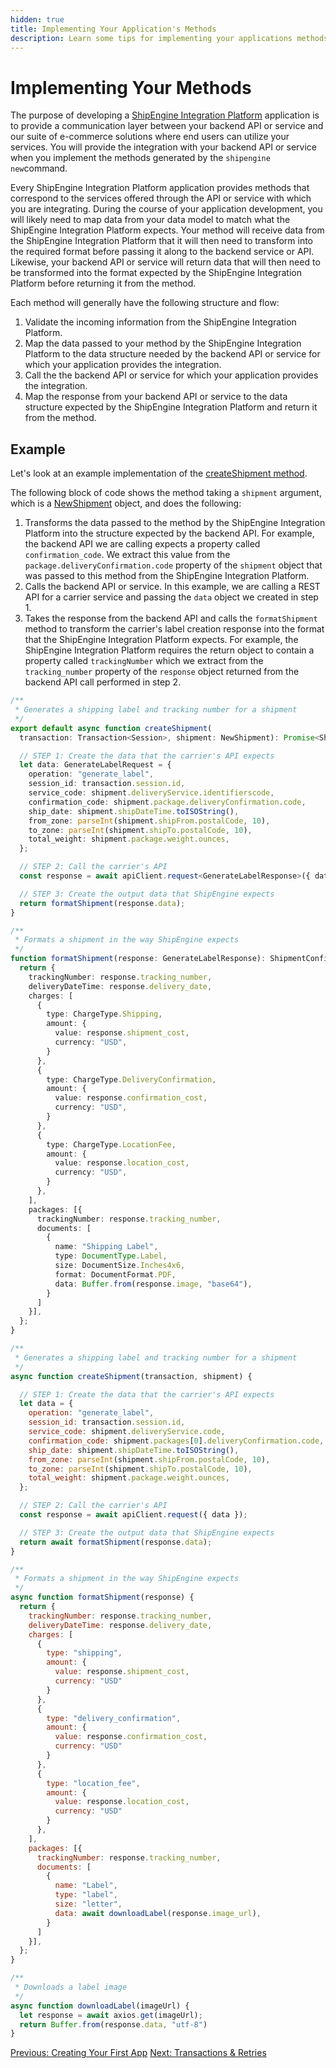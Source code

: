 ```yaml
---
hidden: true
title: Implementing Your Application's Methods
description: Learn some tips for implementing your applications methods and mapping your applications's services to what the ShipEngine Integration Platform expects
---
```


Implementing Your Methods
======================

The purpose of developing a [ShipEngine Integration Platform](./index.md) application is to provide a communication layer between your backend API or service and our
suite of e-commerce solutions where end users can utilize your services. You will provide the integration with your backend API or service when you implement the
methods generated by the `shipengine new`command.

Every ShipEngine Integration Platform application provides methods that correspond to the services offered through the API or service with which you are integrating.
During the course of your application development, you will likely need to map data from your
data model to match what the ShipEngine Integration Platform expects. Your method will receive data from the ShipEngine Integration Platform that it will then need to transform into
the required format before passing it along to the backend service or API. Likewise, your backend API or service will return data that will then need to be transformed
into the format expected by the ShipEngine Integration Platform before returning it from the method.

Each method will generally have the following structure and flow:

1. Validate the incoming information from the ShipEngine Integration Platform.
2. Map the data passed to your method by the ShipEngine Integration Platform to the data structure needed by the backend API or service for which your application provides the integration.
3. Call the the backend API or service for which your application provides the integration.
4. Map the response from your backend API or service to the data structure expected by the ShipEngine Integration Platform and return it from the method.

Example
--------

Let's look at an example implementation of the [createShipment method](reference/methods/create-shipment.md).

The following block of code shows the method taking a `shipment` argument, which is a [NewShipment](reference/methods/create-shipment.md#parameters) object, and does the following:
1. Transforms the data passed to the method by the ShipEngine Integration Platform into the structure expected by the backend API. For example, the backend API we are calling expects a property called `confirmation_code`.
We extract this value from the `package.deliveryConfirmation.code` property of the `shipment` object that was passed to this method from the ShipEngine Integration Platform.
2. Calls the backend API or service. In this example, we are calling a REST API for a carrier service and passing the `data` object we created in step 1.
3. Takes the response from the backend API and calls the `formatShipment` method to transform the carrier's label creation response into the format that the ShipEngine Integration Platform expects. For example, the ShipEngine Integration Platform requires
the return object to contain a property called `trackingNumber` which we extract from the `tracking_number` property of the `response` object returned from the backend API call performed in step 2.

```typescript
/**
 * Generates a shipping label and tracking number for a shipment
 */
export default async function createShipment(
  transaction: Transaction<Session>, shipment: NewShipment): Promise<ShipmentConfirmationPOJO> {

  // STEP 1: Create the data that the carrier's API expects
  let data: GenerateLabelRequest = {
    operation: "generate_label",
    session_id: transaction.session.id,
    service_code: shipment.deliveryService.identifierscode,
    confirmation_code: shipment.package.deliveryConfirmation.code,
    ship_date: shipment.shipDateTime.toISOString(),
    from_zone: parseInt(shipment.shipFrom.postalCode, 10),
    to_zone: parseInt(shipment.shipTo.postalCode, 10),
    total_weight: shipment.package.weight.ounces,
  };

  // STEP 2: Call the carrier's API
  const response = await apiClient.request<GenerateLabelResponse>({ data });

  // STEP 3: Create the output data that ShipEngine expects
  return formatShipment(response.data);
}

/**
 * Formats a shipment in the way ShipEngine expects
 */
function formatShipment(response: GenerateLabelResponse): ShipmentConfirmationPOJO {
  return {
    trackingNumber: response.tracking_number,
    deliveryDateTime: response.delivery_date,
    charges: [
      {
        type: ChargeType.Shipping,
        amount: {
          value: response.shipment_cost,
          currency: "USD",
        }
      },
      {
        type: ChargeType.DeliveryConfirmation,
        amount: {
          value: response.confirmation_cost,
          currency: "USD",
        }
      },
      {
        type: ChargeType.LocationFee,
        amount: {
          value: response.location_cost,
          currency: "USD",
        }
      },
    ],
    packages: [{
      trackingNumber: response.tracking_number,
      documents: [
        {
          name: "Shipping Label",
          type: DocumentType.Label,
          size: DocumentSize.Inches4x6,
          format: DocumentFormat.PDF,
          data: Buffer.from(response.image, "base64"),
        }
      ]
    }],
  };
}
```

```javascript
/**
 * Generates a shipping label and tracking number for a shipment
 */
async function createShipment(transaction, shipment) {

  // STEP 1: Create the data that the carrier's API expects
  let data = {
    operation: "generate_label",
    session_id: transaction.session.id,
    service_code: shipment.deliveryService.code,
    confirmation_code: shipment.packages[0].deliveryConfirmation.code,
    ship_date: shipment.shipDateTime.toISOString(),
    from_zone: parseInt(shipment.shipFrom.postalCode, 10),
    to_zone: parseInt(shipment.shipTo.postalCode, 10),
    total_weight: shipment.package.weight.ounces,
  };

  // STEP 2: Call the carrier's API
  const response = await apiClient.request({ data });

  // STEP 3: Create the output data that ShipEngine expects
  return await formatShipment(response.data);
}

/**
 * Formats a shipment in the way ShipEngine expects
 */
async function formatShipment(response) {
  return {
    trackingNumber: response.tracking_number,
    deliveryDateTime: response.delivery_date,
    charges: [
      {
        type: "shipping",
        amount: {
          value: response.shipment_cost,
          currency: "USD"
        }
      },
      {
        type: "delivery_confirmation",
        amount: {
          value: response.confirmation_cost,
          currency: "USD"
        }
      },
      {
        type: "location_fee",
        amount: {
          value: response.location_cost,
          currency: "USD"
        }
      },
    ],
    packages: [{
      trackingNumber: response.tracking_number,
      documents: [
        {
          name: "Label",
          type: "label",
          size: "letter",
          data: await downloadLabel(response.image_url),
        }
      ]
    }],
  };
}

/**
 * Downloads a label image
 */
async function downloadLabel(imageUrl) {
  let response = await axios.get(imageUrl);
  return Buffer.from(response.data, "utf-8")
}
```

<div class="previous-next-nav">
  <a class="button button-small button-secondary" href="./create-first-app.md">Previous: Creating Your First App</a>
  <a class="button button-small button-secondary" href="./transactions.md">Next: Transactions &  Retries</a>
</div>
